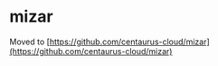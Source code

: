 # mizar

Moved to [https://github.com/centaurus-cloud/mizar](https://github.com/centaurus-cloud/mizar)
